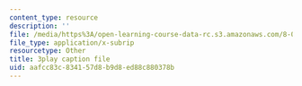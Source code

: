 ```yaml
---
content_type: resource
description: ''
file: /media/https%3A/open-learning-course-data-rc.s3.amazonaws.com/8-03sc-physics-iii-vibrations-and-waves-fall-2016/aafcc83c834157d8b9d8ed88c880378b_sBKHUPDUI1o.vtt
file_type: application/x-subrip
resourcetype: Other
title: 3play caption file
uid: aafcc83c-8341-57d8-b9d8-ed88c880378b
---
```

